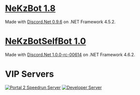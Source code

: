# [NeKzBot 1.8](https://github.com/NeKzor/NeKzBot/tree/master/NeKzBot#nekzbot)
Made with [Discord.Net 0.9.6](https://github.com/RogueException/Discord.Net) on .NET Framework 4.5.2.

# [NeKzBotSelfBot 1.0](https://github.com/NeKzor/NeKzBot/tree/master/NeKzBotSelfBot#nekzbotselfbot)
Made with [Discord.Net 1.0.0-rc-00614](https://github.com/RogueException/Discord.Net) on .NET Framework 4.6.2.

# VIP Servers
[![Portal 2 Speedrun Server](https://discordapp.com/api/guilds/146404426746167296/embed.png?style=banner2)](https://discord.gg/0ohYsRHYh540eI50)
[![Developer Server](https://discordapp.com/api/guilds/208570520805965826/embed.png?style=banner2)](https://discord.gg/rEazbJn)